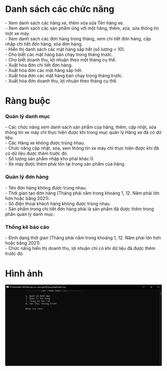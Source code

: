 <h1>Danh sách các chức năng</h1>
- Xem danh sách các hãng xe, thêm xóa sửa Tên hãng xe.</br>
- Xem danh sách các sản phẩm ứng với một hãng, thêm, xóa, sửa thông tin một xe máy.</br>
- Xem danh sách các đơn hàng trong tháng, xem chi tiết đơn hàng, cập nhập chi tiết đơn hàng, xóa đơn hàng.</br>
- Hiển thị danh sách các mặt hàng sắp hết (số lượng < 10).</br>
- Cho biết các mặt hàng bán chạy trong tháng trước.</br>
- Cho biết doanh thu, lợi nhuận theo một tháng cụ thể.</br>
- Xuất hóa đơn chi tiết đơn hàng.</br>
- Xuất hóa đơn các mặt hàng sắp hết.</br>
- Xuất hóa đơn các mặt hàng bán chạy trong tháng trước.</br>
- Xuất hóa đơn doanh thu, lợi nhuận theo tháng cụ thể.</br>

<h1>Ràng buộc</h1>
<h3>Quản lý danh mục</h3>
- Các chức năng xem danh sách sản phẩm của hãng, thêm, cập nhật, xóa thông tin xe máy chỉ thực hiện được khi trong mục quản lý Hãng xe đã có dữ liệu.</br>
- Các Hãng xe không được trùng nhau.</br>
- Chức năng cập nhật, xóa, xem thông tin xe máy chỉ thực hiện được khi đã có dữ liệu được thêm trước đó.</br>
- Số lượng sản phẩm nhập kho phải khác 0.</br>
- Xe máy được thêm phải tồn tại trong sản phẩm của hãng.</br>

<h3>Quản lý đơn hàng</h3>
- Tên đơn hàng không được trùng nhau.</br>
- Thời gian tạo đơn hàng (Tháng phải nằm trong khoảng 1, 12. Năm phải lớn hơn hoặc bằng 2021).</br>
- Số điện thoại khách hàng không được trùng nhau.</br>
- Sản phẩm trong chi tiết đơn hàng phải là sản phẩm đã được thêm trong phần quản lý danh mục.</br>

<h3>Thống kê báo cáo</h3>
- Định dạng thời gian (Tháng phải nằm trong khoảng 1, 12. Năm phải lớn hơn hoặc bằng 2021).</br>
- Chức năng hiển thị doanh thu, lợi nhuận chỉ có khi dữ liệu đã được thêm trước đó.</br>
<h1>Hình ảnh</h1>
<img src="/Source/assets/car.PNG" alt="img"/>
